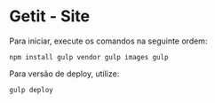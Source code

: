 # Getit - Site
Para iniciar, execute os comandos na seguinte ordem:

`npm install
gulp vendor
gulp images
gulp`

Para versão de deploy, utilize:

`gulp deploy`